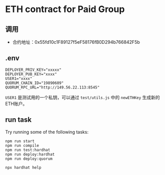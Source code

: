# ETH contract for Paid Group

## 调用

- 合约地址：0x55fd10c1F89127f5eF58176fB0D294b766842F5b

## .env

```
DEPLOYER_PRIV_KEY="xxxxx"
DEPLOYER_PUB_KEY="xxxx"
USER1="xxxx"
QUORUM_CHAIN_ID="19890609"
QUORUM_RPC_URL="http://149.56.22.113:8545"
```

`USER1` 是测试用的一个私钥，可以通过 `test/utils.js` 中的 `newETHKey` 生成新的ETH账户。

## run task
Try running some of the following tasks:

```shell
npm run start
npm run compile
npm run test:hardhat
npm run deploy:hardhat
npm run deploy:quorum

npx hardhat help
```
